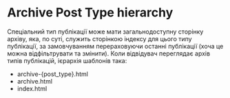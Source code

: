 # Archive Post Type hierarchy

Спеціальний тип публікації може мати загальнодоступну сторінку архіву, 
яка, по суті, служить сторінкою індексу для цього типу публікації, 
за замовчуванням перераховуючи останні публікації 
(хоча це можна відфільтрувати та змінити). 
Коли відвідувач переглядає архів типів публікацій, 
ієрархія шаблонів така:

- archive-{post_type}.html
- archive.html
- index.html
